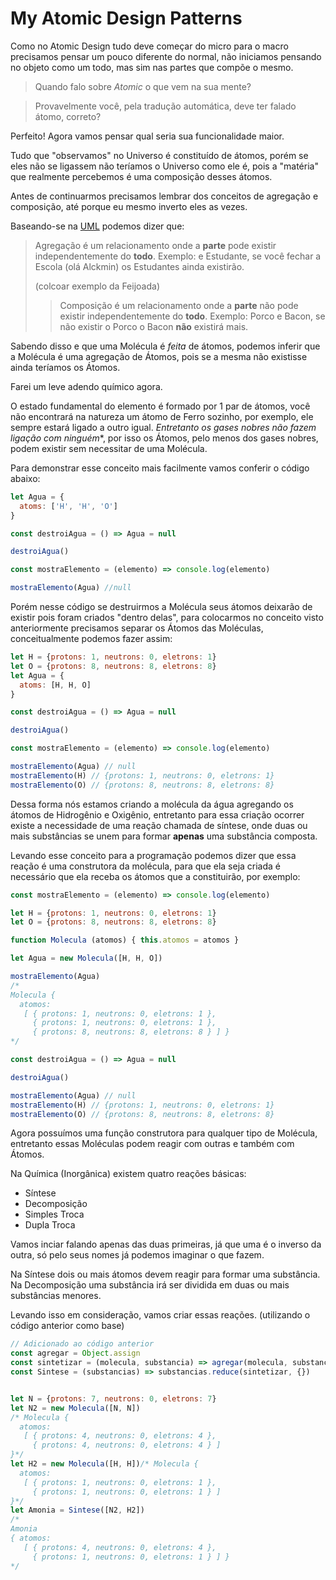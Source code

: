 # My Atomic Design Patterns

Como no Atomic Design tudo deve começar do micro para o macro precisamos pensar um pouco diferente do normal, não iniciamos pensando no objeto como um todo, mas sim nas partes que compõe o mesmo.

> Quando falo sobre *Atomic* o que vem na sua mente?

> Provavelmente você, pela tradução automática, deve ter falado átomo, correto?

Perfeito! Agora vamos pensar qual seria sua funcionalidade maior. 

Tudo que "observamos" no Universo é constituído de átomos, porém se eles não se ligassem não teríamos o Universo como ele é, pois a "matéria" que realmente percebemos é uma composição desses átomos.

Antes de continuarmos precisamos lembrar dos conceitos de agregação e composição, até porque eu mesmo inverto eles as vezes.

Baseando-se na [UML]() podemos dizer que:

> Agregação é um relacionamento onde a **parte** pode existir independentemente do **todo**. Exemplo:  e Estudante, se você fechar a Escola (olá Alckmin) os Estudantes ainda existirão.
> 
> (colcoar exemplo da Feijoada)
> 
> > Composição é um relacionamento onde a **parte** não pode existir independentemente do **todo**. Exemplo: Porco e Bacon, se não existir o Porco o Bacon **não** existirá mais.

Sabendo disso e que uma Molécula é *feita* de átomos, podemos inferir que a Molécula é uma agregação de Átomos, pois se a mesma não existisse ainda teríamos os Átomos. 

Farei um leve adendo químico agora.

O estado fundamental do elemento é formado por 1 par de átomos, você não encontrará na natureza um átomo de Ferro sozinho, por exemplo, ele sempre estará ligado a outro igual.
**Entretanto* os gases nobres não fazem ligação com ninguém**, por isso os Átomos, pelo menos dos gases nobres, podem existir sem necessitar de uma Molécula.

Para demonstrar esse conceito mais facilmente vamos conferir o código abaixo:

```js
let Agua = {
  atoms: ['H', 'H', 'O']
} 

const destroiAgua = () => Agua = null

destroiAgua()

const mostraElemento = (elemento) => console.log(elemento)

mostraElemento(Agua) //null
```

Porém nesse código se destruirmos a Molécula seus átomos deixarão de existir pois foram criados "dentro delas", para colocarmos no conceito visto anteriormente precisamos separar os Átomos das Moléculas, conceitualmente podemos fazer assim:

```js
let H = {protons: 1, neutrons: 0, eletrons: 1}
let O = {protons: 8, neutrons: 8, eletrons: 8}
let Agua = {
  atoms: [H, H, O]
} 

const destroiAgua = () => Agua = null

destroiAgua()

const mostraElemento = (elemento) => console.log(elemento)

mostraElemento(Agua) // null
mostraElemento(H) // {protons: 1, neutrons: 0, eletrons: 1}
mostraElemento(O) // {protons: 8, neutrons: 8, eletrons: 8}
```

Dessa forma nós estamos criando a molécula da água agregando os átomos de Hidrogênio e Oxigênio, entretanto para essa criação ocorrer existe a necessidade de uma reação chamada de síntese, onde duas ou mais substâncias se unem para formar **apenas** uma substância composta.

Levando esse conceito para a programação podemos dizer que essa reação é uma construtora da molécula, para que ela seja criada é necessário que ela receba os átomos que a constituirão, por exemplo:

```js
const mostraElemento = (elemento) => console.log(elemento)

let H = {protons: 1, neutrons: 0, eletrons: 1}
let O = {protons: 8, neutrons: 8, eletrons: 8}

function Molecula (atomos) { this.atomos = atomos }

let Agua = new Molecula([H, H, O])

mostraElemento(Agua) 
/*
Molecula {
  atomos: 
   [ { protons: 1, neutrons: 0, eletrons: 1 },
     { protons: 1, neutrons: 0, eletrons: 1 },
     { protons: 8, neutrons: 8, eletrons: 8 } ] }
*/

const destroiAgua = () => Agua = null

destroiAgua()

mostraElemento(Agua) // null
mostraElemento(H) // {protons: 1, neutrons: 0, eletrons: 1}
mostraElemento(O) // {protons: 8, neutrons: 8, eletrons: 8}
```

Agora possuímos uma função construtora para qualquer tipo de Molécula, entretanto essas Moléculas podem reagir com outras e também com Átomos.

Na Química (Inorgânica) existem quatro reações básicas:

- Síntese
- Decomposição
- Simples Troca
- Dupla Troca

Vamos inciar falando apenas das duas primeiras, já que uma é o inverso da outra, só pelo seus nomes já podemos imaginar o que fazem. 

Na Síntese dois ou mais átomos devem reagir para formar uma substância.
Na Decomposição uma substância irá ser dividida em duas ou mais substâncias menores.

Levando isso em consideração, vamos criar essas reações. (utilizando o código anterior como base)

```js
// Adicionado ao código anterior
const agregar = Object.assign
const sintetizar = (molecula, substancia) => agregar(molecula, substancia)
const Sintese = (substancias) => substancias.reduce(sintetizar, {})


let N = {protons: 7, neutrons: 0, eletrons: 7}
let N2 = new Molecula([N, N])
/* Molecula {
  atomos: 
   [ { protons: 4, neutrons: 0, eletrons: 4 },
     { protons: 4, neutrons: 0, eletrons: 4 } ] 
}*/
let H2 = new Molecula([H, H])/* Molecula {
  atomos: 
   [ { protons: 1, neutrons: 0, eletrons: 1 },
     { protons: 1, neutrons: 0, eletrons: 1 } ] 
}*/
let Amonia = Sintese([N2, H2])
/*
Amonia
{ atomos: 
   [ { protons: 4, neutrons: 0, eletrons: 4 },
     { protons: 1, neutrons: 0, eletrons: 1 } ] }
*/

```